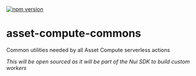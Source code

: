 <!--- when a new release happens, the VERSION and URL in the badge have to be manually updated because it's a private registry --->
[![npm version](https://img.shields.io/badge/%40nui%2Fasset--compute--commons-1.0.1-blue.svg)](https://artifactory.corp.adobe.com/artifactory/npm-nui-release/@nui/asset-compute-commons/-/@nui/asset-compute-commons-1.0.1.tgz)

# asset-compute-commons
Common utilities needed by all Asset Compute serverless actions

_This will be open sourced as it will be part of the Nui SDK to build custom workers_

